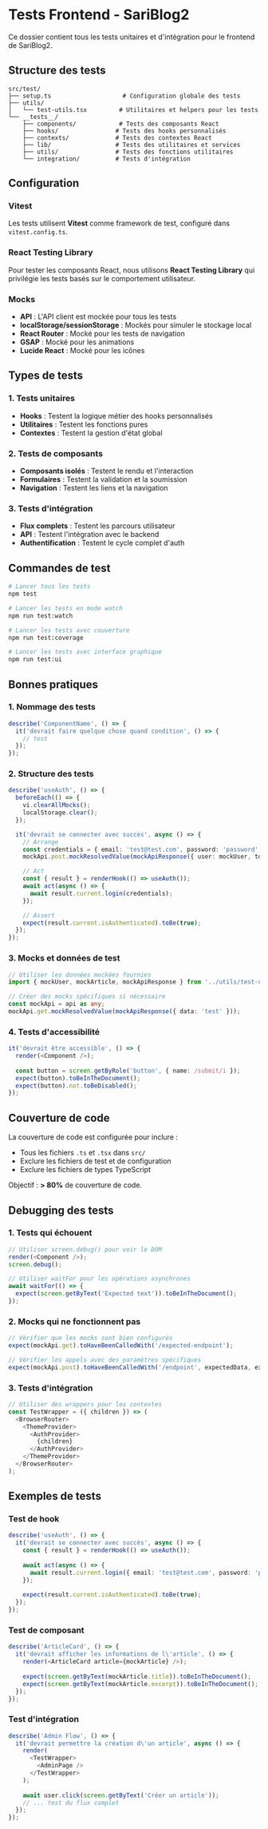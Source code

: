# Tests Frontend - SariBlog2

Ce dossier contient tous les tests unitaires et d'intégration pour le frontend de SariBlog2.

## Structure des tests

```
src/test/
├── setup.ts                    # Configuration globale des tests
├── utils/
│   └── test-utils.tsx         # Utilitaires et helpers pour les tests
└── __tests__/
    ├── components/            # Tests des composants React
    ├── hooks/                # Tests des hooks personnalisés
    ├── contexts/             # Tests des contextes React
    ├── lib/                  # Tests des utilitaires et services
    ├── utils/                # Tests des fonctions utilitaires
    └── integration/          # Tests d'intégration
```

## Configuration

### Vitest
Les tests utilisent **Vitest** comme framework de test, configuré dans `vitest.config.ts`.

### React Testing Library
Pour tester les composants React, nous utilisons **React Testing Library** qui privilégie les tests basés sur le comportement utilisateur.

### Mocks
- **API** : L'API client est mockée pour tous les tests
- **localStorage/sessionStorage** : Mockés pour simuler le stockage local
- **React Router** : Mocké pour les tests de navigation
- **GSAP** : Mocké pour les animations
- **Lucide React** : Mocké pour les icônes

## Types de tests

### 1. Tests unitaires
- **Hooks** : Testent la logique métier des hooks personnalisés
- **Utilitaires** : Testent les fonctions pures
- **Contextes** : Testent la gestion d'état global

### 2. Tests de composants
- **Composants isolés** : Testent le rendu et l'interaction
- **Formulaires** : Testent la validation et la soumission
- **Navigation** : Testent les liens et la navigation

### 3. Tests d'intégration
- **Flux complets** : Testent les parcours utilisateur
- **API** : Testent l'intégration avec le backend
- **Authentification** : Testent le cycle complet d'auth

## Commandes de test

```bash
# Lancer tous les tests
npm test

# Lancer les tests en mode watch
npm run test:watch

# Lancer les tests avec couverture
npm run test:coverage

# Lancer les tests avec interface graphique
npm run test:ui
```

## Bonnes pratiques

### 1. Nommage des tests
```typescript
describe('ComponentName', () => {
  it('devrait faire quelque chose quand condition', () => {
    // test
  });
});
```

### 2. Structure des tests
```typescript
describe('useAuth', () => {
  beforeEach(() => {
    vi.clearAllMocks();
    localStorage.clear();
  });

  it('devrait se connecter avec succès', async () => {
    // Arrange
    const credentials = { email: 'test@test.com', password: 'password' };
    mockApi.post.mockResolvedValue(mockApiResponse({ user: mockUser, token: 'token' }));

    // Act
    const { result } = renderHook(() => useAuth());
    await act(async () => {
      await result.current.login(credentials);
    });

    // Assert
    expect(result.current.isAuthenticated).toBe(true);
  });
});
```

### 3. Mocks et données de test
```typescript
// Utiliser les données mockées fournies
import { mockUser, mockArticle, mockApiResponse } from '../utils/test-utils';

// Créer des mocks spécifiques si nécessaire
const mockApi = api as any;
mockApi.get.mockResolvedValue(mockApiResponse({ data: 'test' }));
```

### 4. Tests d'accessibilité
```typescript
it('devrait être accessible', () => {
  render(<Component />);
  
  const button = screen.getByRole('button', { name: /submit/i });
  expect(button).toBeInTheDocument();
  expect(button).not.toBeDisabled();
});
```

## Couverture de code

La couverture de code est configurée pour inclure :
- Tous les fichiers `.ts` et `.tsx` dans `src/`
- Exclure les fichiers de test et de configuration
- Exclure les fichiers de types TypeScript

Objectif : **> 80%** de couverture de code.

## Debugging des tests

### 1. Tests qui échouent
```typescript
// Utiliser screen.debug() pour voir le DOM
render(<Component />);
screen.debug();

// Utiliser waitFor pour les opérations asynchrones
await waitFor(() => {
  expect(screen.getByText('Expected text')).toBeInTheDocument();
});
```

### 2. Mocks qui ne fonctionnent pas
```typescript
// Vérifier que les mocks sont bien configurés
expect(mockApi.get).toHaveBeenCalledWith('/expected-endpoint');

// Vérifier les appels avec des paramètres spécifiques
expect(mockApi.post).toHaveBeenCalledWith('/endpoint', expectedData, expectedConfig);
```

### 3. Tests d'intégration
```typescript
// Utiliser des wrappers pour les contextes
const TestWrapper = ({ children }) => (
  <BrowserRouter>
    <ThemeProvider>
      <AuthProvider>
        {children}
      </AuthProvider>
    </ThemeProvider>
  </BrowserRouter>
);
```

## Exemples de tests

### Test de hook
```typescript
describe('useAuth', () => {
  it('devrait se connecter avec succès', async () => {
    const { result } = renderHook(() => useAuth());
    
    await act(async () => {
      await result.current.login({ email: 'test@test.com', password: 'password' });
    });
    
    expect(result.current.isAuthenticated).toBe(true);
  });
});
```

### Test de composant
```typescript
describe('ArticleCard', () => {
  it('devrait afficher les informations de l\'article', () => {
    render(<ArticleCard article={mockArticle} />);
    
    expect(screen.getByText(mockArticle.title)).toBeInTheDocument();
    expect(screen.getByText(mockArticle.excerpt)).toBeInTheDocument();
  });
});
```

### Test d'intégration
```typescript
describe('Admin Flow', () => {
  it('devrait permettre la création d\'un article', async () => {
    render(
      <TestWrapper>
        <AdminPage />
      </TestWrapper>
    );
    
    await user.click(screen.getByText('Créer un article'));
    // ... test du flux complet
  });
});
```
